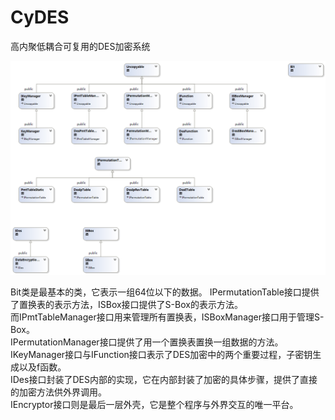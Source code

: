 CyDES
=====

高内聚低耦合可复用的DES加密系统  
  
  
![类视图](ClassDiagram.png)  
  
Bit类是最基本的类，它表示一组64位以下的数据。
IPermutationTable接口提供了置换表的表示方法，ISBox接口提供了S-Box的表示方法。  
而IPmtTableManager接口用来管理所有置换表，ISBoxManager接口用于管理S-Box。  
IPermutationManager接口提供了用一个置换表置换一组数据的方法。  
IKeyManager接口与IFunction接口表示了DES加密中的两个重要过程，子密钥生成以及f函数。  
IDes接口封装了DES内部的实现，它在内部封装了加密的具体步骤，提供了直接的加密方法供外界调用。  
IEncryptor接口则是最后一层外壳，它是整个程序与外界交互的唯一平台。 